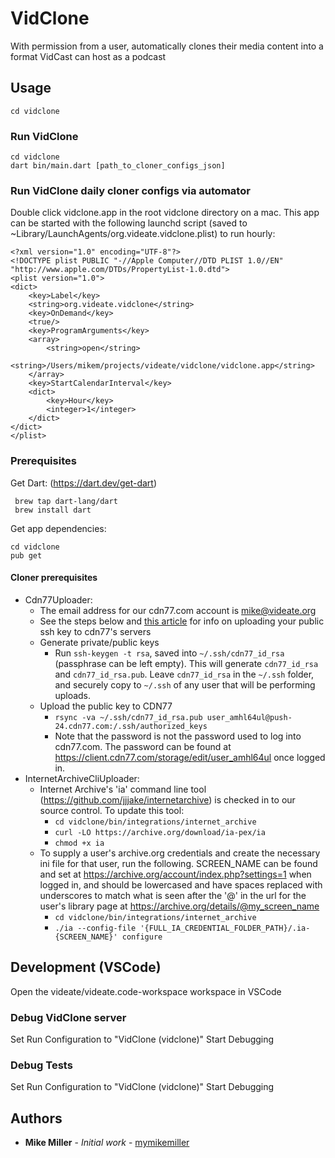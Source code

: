 # VidClone

With permission from a user, automatically clones their media content into a
format VidCast can host as a podcast

## Usage

```
cd vidclone
```

### Run VidClone
```
cd vidclone
dart bin/main.dart [path_to_cloner_configs_json]
```

### Run VidClone daily cloner configs via automator

Double click vidclone.app in the root vidclone directory on a mac. This app can
be started with the following launchd script (saved to
~Library/LaunchAgents/org.videate.vidclone.plist) to run hourly:

```
<?xml version="1.0" encoding="UTF-8"?>
<!DOCTYPE plist PUBLIC "-//Apple Computer//DTD PLIST 1.0//EN" "http://www.apple.com/DTDs/PropertyList-1.0.dtd">
<plist version="1.0">
<dict>
    <key>Label</key>
    <string>org.videate.vidclone</string>
    <key>OnDemand</key>
    <true/>
    <key>ProgramArguments</key>
    <array>
        <string>open</string>
        <string>/Users/mikem/projects/videate/vidclone/vidclone.app</string>
    </array>
    <key>StartCalendarInterval</key>
    <dict>
        <key>Hour</key>
        <integer>1</integer>
    </dict>
</dict>
</plist>
```

### Prerequisites
Get Dart: (https://dart.dev/get-dart)

```
 brew tap dart-lang/dart
 brew install dart
```

Get app dependencies:

```
cd vidclone
pub get
```

#### Cloner prerequisites

* Cdn77Uploader:
  + The email address for our cdn77.com account is mike@videate.org
  + See the steps below and [this
    article](https://client.cdn77.com/support/knowledgebase/cdn-resource/how-to-use-rsync-without-password)
    for info on uploading your public ssh key to cdn77's servers
  + Generate private/public keys
    + Run `ssh-keygen -t rsa`, saved into `~/.ssh/cdn77_id_rsa` (passphrase can
      be left empty). This will generate `cdn77_id_rsa` and `cdn77_id_rsa.pub`.
      Leave `cdn77_id_rsa` in the `~/.ssh` folder, and securely copy to
      `~/.ssh` of any user that will be performing uploads. 
  + Upload the public key to CDN77
    + `rsync -va ~/.ssh/cdn77_id_rsa.pub
      user_amhl64ul@push-24.cdn77.com:/.ssh/authorized_keys`
    + Note that the password is not the password used to log into cdn77.com.
      The password can be found at
      https://client.cdn77.com/storage/edit/user_amhl64ul once logged in.
* InternetArchiveCliUploader:
  + Internet Archive's 'ia' command line tool
    (https://github.com/jjjake/internetarchive) is checked in to our source
    control. To update this tool:
    + `cd vidclone/bin/integrations/internet_archive`
    + `curl -LO https://archive.org/download/ia-pex/ia`
    + `chmod +x ia`
  + To supply a user's archive.org credentials and create the necessary ini
    file for that user, run the following. SCREEN_NAME can be found and set at
    https://archive.org/account/index.php?settings=1 when logged in, and should
    be lowercased and have spaces replaced with underscores to match what is
    seen after the '@' in the url for the user's library page at
    https://archive.org/details/@my_screen_name
    + `cd vidclone/bin/integrations/internet_archive`
    + `./ia --config-file '{FULL_IA_CREDENTIAL_FOLDER_PATH}/.ia-{SCREEN_NAME}' configure`

## Development (VSCode)
Open the videate/videate.code-workspace workspace in VSCode

### Debug VidClone server

Set Run Configuration to "VidClone (vidclone)"
Start Debugging

### Debug Tests
Set Run Configuration to "VidClone (vidclone)"
Start Debugging

## Authors

* **Mike Miller** - *Initial work* - [mymikemiller](https://github.com/mymikemiller)

